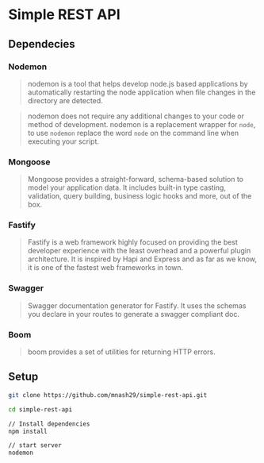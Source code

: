 # Simple REST API 

## Dependecies 

### Nodemon

> nodemon is a tool that helps develop node.js based applications by automatically restarting the node application when file changes in the directory are detected.

> nodemon does not require any additional changes to your code or method of development. nodemon is a replacement wrapper for `node`, to use `nodemon` replace the word `node` on the command line when executing your script.

### Mongoose

> Mongoose provides a straight-forward, schema-based solution to model your application data. It includes built-in type casting, validation, query building, business logic hooks and more, out of the box.

### Fastify

> Fastify is a web framework highly focused on providing the best developer experience with the least overhead and a powerful plugin architecture. It is inspired by Hapi and Express and as far as we know, it is one of the fastest web frameworks in town.

### Swagger

> Swagger documentation generator for Fastify. It uses the schemas you declare in your routes to generate a swagger compliant doc.

### Boom

> boom provides a set of utilities for returning HTTP errors.

## Setup

```sh
git clone https://github.com/mnash29/simple-rest-api.git

cd simple-rest-api

// Install dependencies
npm install

// start server
nodemon
```

